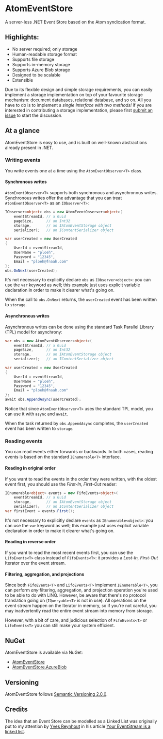 # AtomEventStore

A server-less .NET Event Store based on the Atom syndication format.

## Highlights:

- No server required; only storage
- Human-readable storage format
- Supports file storage
- Supports in-memory storage
- Supports Azure Blob storage
- Designed to be scalable
- Extensible

Due to its flexible design and simple storage requirements, you can easily implement a storage implementation on top of your favourite storage mechanism: document databases, relational database, and so on. All you have to do is to implement a *single interface with two methods!* If you are interested in contributing a storage implementation, please first [submit an issue](https://github.com/GreanTech/AtomEventStore/issues) to start the discussion.

## At a glance
AtomEventStore is easy to use, and is built on well-known abstractions already present in .NET.

### Writing events
You write events one at a time using the `AtomEventObserver<T>` class.

#### Synchronous writes

`AtomEventObserver<T>` supports both synchronous and asynchronous writes. Synchronous writes offer the advantage that you can treat `AtomEventObserver<T>` as an `IObserver<T>`: 

```C#
IObserver<object> obs = new AtomEventObserver<object>(
    eventStreamId, // a Guid
    pageSize,      // an Int32
    storage,       // an IAtomEventStorage object
    serializer);   // an IContentSerializer object

var userCreated = new UserCreated
{
    UserId = eventStreamId,
    UserName = "ploeh",
    Password = "12345",
    Email = "ploeh@fnaah.com"
};
obs.OnNext(userCreated);
```

It's not necessary to explicitly declare `obs` as `IObserver<object>`: you can use the `var` keyword as well; this example just uses explicit variable declaration in order to make it clearer what's going on.

When the call to `obs.OnNext` returns, the `userCreated` event has been written to `storage`.

#### Asynchronous writes

Asynchronous writes can be done using the standard Task Parallel Library (TPL) model for asynchrony:

```C#
var obs = new AtomEventObserver<object>(
    eventStreamId, // a Guid
    pageSize,      // an Int32
    storage,       // an IAtomEventStorage object
    serializer);   // an IContentSerializer object

var userCreated = new UserCreated
{
    UserId = eventStreamId,
    UserName = "ploeh",
    Password = "12345",
    Email = "ploeh@fnaah.com"
};
await obs.AppendAsync(userCreated);
```

Notice that since `AtomEventObserver<T>` uses the standard TPL model, you can use it with `async` and `await`.

When the task returned by `obs.AppendAsync` completes, the `userCreated` event has been written to `storage`.

### Reading events

You can read events either forwards or backwards. In both cases, reading events is based on the standard `IEnumerable<T>` interface.

#### Reading in original order

If you want to read the events in the order they were written, with the oldest event first, you should use the *First-In, First-Out* reader:

```C#
IEnumerable<object> events = new FifoEvents<object>(
    eventStreamId, // a Guid
    storage,       // an IAtomEventStorage object
    serializer);   // an IContentSerializer object
var firstEvent = events.First();
```

It's not necessary to explicitly declare `events` as `IEnumerable<object>`: you can use the `var` keyword as well; this example just uses explicit variable declaration in order to make it clearer what's going on.

#### Reading in reverse order

If you want to read the most recent events first, you can use the `LifoEvents<T>` class instead of `FifoEvents<T>`: it provides a *Last-In, First-Out* Iterator over the event stream.

#### Filtering, aggregation, and projections

Since both `FifoEvents<T>` and `LifoEvents<T>` implement `IEnumerable<T>`, you can perform *any* filtering, aggregation, and projection operation you're used to be able to do with LINQ. However, be aware that there's no protocol translation going on (`IQueryable<T>` is not in use). All operations on the event stream happen on the Iterator in memory, so if you're not careful, you may inadvertently read the entire event stream into memory from storage.

However, with a bit of care, and judicious selection of `FifoEvents<T>` or `LifoEvents<T>` you can still make your system efficient.  

## NuGet

AtomEventStore is available via NuGet:

- [AtomEventStore](http://www.nuget.org/packages/AtomEventStore/)
- [AtomEventStore.AzureBlob](http://www.nuget.org/packages/AtomEventStore.AzureBlob/)

## Versioning

AtomEventStore follows [Semantic Versioning 2.0.0](http://semver.org/spec/v2.0.0.html).

## Credits

The idea that an Event Store can be modelled as a Linked List was originally put to my attention by [Yves Reynhout](http://seabites.wordpress.com) in his article [Your EventStream is a linked list](http://bit.ly/AqearV).
